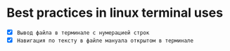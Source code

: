 # Best practices in linux terminal uses

- [x] `Вывод файла в терминале с нумерацией строк`
- [x] `Навигация по тексту в файле мануала открытом в терминале`
